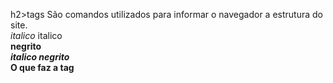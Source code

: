 h2>tags</h2>
São comandos utilizados para informar o navegador a estrutura do site.
      <br>
          <i>italico</i>
    italico
      <br>
          <strong>negrito<strong>
      <br>
          <strong><i>italico negrito</i></strong>
      <br>
      O que faz a tag <title>?<br>
      Localizada dentro de <head>, ela muda o texto que aparece na janela (ou aba) do navegador.<br>
      O que faz o atributo target="_blank" na tag de link? ,br>
      Abre o link em outra aba no navegador.<br>
  <h3>tags sem fechamento;</h3>
      <br>
  - Imagem definindo largura com width="largura";    
          <img width="largura" src="url-img"> <br>
  - Texto italico:
          <i>italico</i> <br>
  - Texto negrito:
          <strong>negrito<strong> <br>
  - Texto italico negrito: 
          <strong><i>italico negrito</i></strong>  <br>
  - Texto sublinhado (underline)
           <u>underline</u>
  - Texto marcatext:
           <mark>marca-texto</mark>
  - Texto com um elemento acima do texto
           <h3>Citação com asteristico para colocar nota de rodapé<sup>*</sup></h3>
  <h2>Atributos que mudam o comportamento da tag por exemplo;</h2>
          <input type="text"> <br>
  No caso: type="text" é um atributo que muda um "input" area 
  de interação com o usuario para obter um texto do mesmo.<br>
  Texto negrito com id, "id" funciona como um identificador do elemento, 
  para identificar no javascript para editar o elemento<br>
           <strong id="rótulo">negrito com id</strong>
  Negrito com style, "style" um comando css direto no elemento<br>
           <strong style="color🟦">negrito com style</strong>
  <h2>Citação de autor no site ou explicação de termo;</h2>
  <blockquote>
   Citação de autor ou explicação de termo;
  </blockquote>
  <a href="https://www.w3schools.com/tags/default.asp" title="Mais tags"> Mais tags e sua funcionalidades</a>
